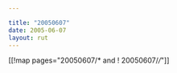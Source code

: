 ```yaml
---

title: "20050607"
date: 2005-06-07
layout: rut
---
```


[[!map pages="20050607/* and ! 20050607/*/*"]]
